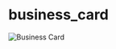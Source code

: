 # business_card


![Business Card](https://github.com/user-attachments/assets/fce1ca7c-f939-408c-9674-a2dac339534a)
